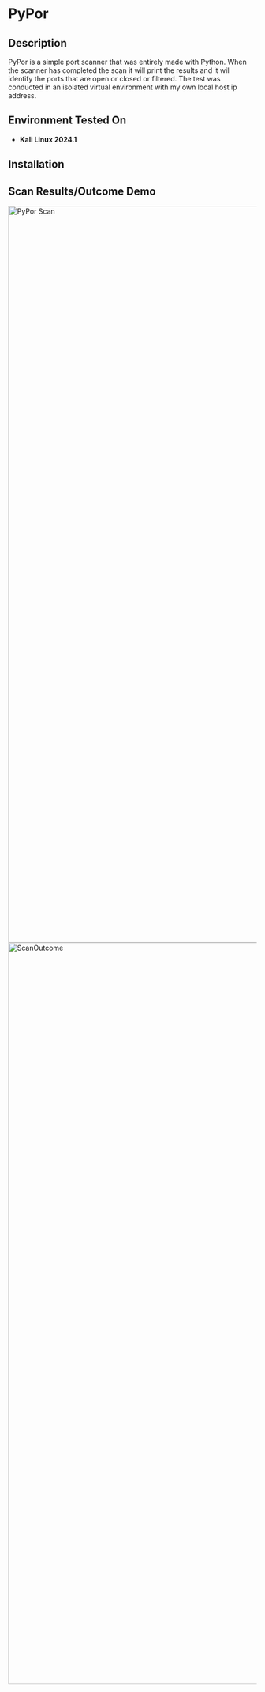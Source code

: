 # PyPor

<h2>Description</h2>
PyPor is a simple port scanner that was entirely made with Python. When the scanner has completed the scan it will print the results and it will identify the ports that are open or closed or filtered. The test was conducted in an isolated virtual environment with my own local host ip address. 

<h2>Environment Tested On </h2>

- <b>Kali Linux 2024.1 </b>

<h2> Installation </h2>

<h2> Scan Results/Outcome Demo</h2>

<img width="1490" alt="PyPor Scan" src="https://github.com/a1xbit/Python-Port-Scanner/assets/119477838/635f084d-6013-4463-926f-047e6249e4c7">

<img width="1500" alt="ScanOutcome" src="https://github.com/a1xbit/Python-Port-Scanner/assets/119477838/39f173f7-72c1-4ee8-ba9e-c3b2568fa0be">
